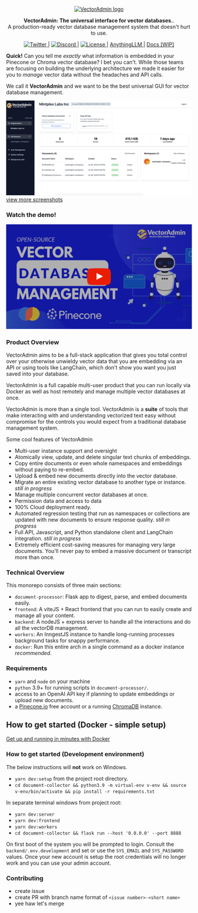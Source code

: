 <p align="center">
  <a href="https://twitter.com/tcarambat"><img src="https://github.com/Mintplex-Labs/vector-admin/blob/master/frontend/src/images/logo/logo-dark.png?raw=true" alt="VectorAdmin logo"></a>
</p>

<p align="center">
    <b>VectorAdmin: The universal interface for vector databases.</b>. <br />
    A production-ready vector database management system that doesn't hurt to use.
</p>

<p align="center">
 <a href="https://twitter.com/tcarambat" target="_blank">
      <img src="https://img.shields.io/twitter/url/https/twitter.com/tim.svg?style=social&label=Follow%20%40Timothy%20Carambat" alt="Twitter">
  </a> |
  <a href="https://discord.gg/6UyHPeGZAC" target="_blank">
      <img src="https://dcbadge.vercel.app/api/server/6UyHPeGZAC?compact=true&style=flat" alt="Discord">
  </a> |
  <a href="https://github.com/Mintplex-Labs/vector-admin/blob/master/LICENSE" target="_blank">
      <img src="https://img.shields.io/static/v1?label=license&message=MIT&color=white" alt="License">
  </a> |
  <a href="https://github.com/Mintplex-Labs/anything-llm" target="_blank">
      AnythingLLM
  </a> |
  <a href="https://docs.mintplex.xyz/vectoradmin-by-mintplex-labs/" target="_blank">
    Docs [WIP]
  </a>
</p>

**Quick!** Can you tell me _exactly_ what information is embedded in your Pinecone or Chroma vector database? I bet you can't. While those teams are focusing on building the underlying architecture we made it easier for you to _manage_ vector data without the headaches and API calls.

We call it **VectorAdmin** and we want to be the best universal GUI for vector database management.

![Managing VectorData](/images/screenshots/org_home.png)
[view more screenshots](/images/screenshots/SCREENSHOTS.md)

### Watch the demo!
[![Watch the video](/images/youtube.png)](https://youtu.be/cW8Eohz6pzs)

### Product Overview
VectorAdmin aims to be a full-stack application that gives you total control over your otherwise unwieldy vector data that you are embedding via an API or using tools like LangChain, which don't show you want you just saved into your database.

VectorAdmin is a full capable multi-user product that you can run locally via Docker as well as host remotely and manage multiple vector databases at once.

VectorAdmin is more than a single tool. VectorAdmin is a **suite** of tools that make interacting with and understanding vectorized text easy without compromise for the controls you would expect from a traditional database management system.

Some cool features of VectorAdmin
- Multi-user instance support and oversight
- Atomically view, update, and delete singular text chunks of embeddings.
- Copy entire documents or even whole namespaces and embeddings without paying to re-embed.
- Upload & embed new documents directly into the vector database.
- Migrate an entire existing vector database to another type or instance. _still in progress_
- Manage multiple concurrent vector databases at once.
- Permission data and access to data
- 100% Cloud deployment ready.
- Automated regression testing that run as namespaces or collections are updated with new documents to ensure response quality. _still in progress_
- Full API, Javascript, and Python standalone client and LangChain integration. _still in progress_
- Extremely efficient cost-saving measures for managing very large documents. You'll never pay to embed a massive document or transcript more than once.

### Technical Overview
This monorepo consists of three main sections:
- `document-processor`: Flask app to digest, parse, and embed documents easily.
- `frontend`: A viteJS + React frontend that you can run to easily create and manage all your content.
- `backend`: A nodeJS + express server to handle all the interactions and do all the vectorDB management.
- `workers`: An InngestJS instance to handle long-running processes background tasks for snappy performance.
- `docker`: Run this entire arch in a single command as a docker instance _recommended_.

### Requirements
- `yarn` and `node` on your machine
- `python` 3.9+ for running scripts in `document-processor/`.
- access to an OpenAI API key if planning to update embeddings or upload new documents.
- a [Pinecone.io](https://pinecone.io) free account or a running [ChromaDB](https://trychroma.com) instance.


## How to get started (Docker - simple setup)
[Get up and running in minutes with Docker](./docker/DOCKER.md)


### How to get started (Development environment)
The below instructions will **not** work on Windows.

- `yarn dev:setup` from the project root directory.
- `cd document-collector && python3.9 -m virtual-env v-env && source v-env/bin/activate && pip install -r requirements.txt`

In separate terminal windows from project root:
  - `yarn dev:server`
  - `yarn dev:frontend`
  - `yarn dev:workers`
  - `cd document-collector && flask run --host '0.0.0.0' --port 8888`
 
On first boot of the system you will be prompted to login. Consult the `backend/.env.development` and set or use the `SYS_EMAIL` and `SYS_PASSWORD` values. Once your new account is setup the root credentials will no longer work and you can use your admin account.

### Contributing
- create issue
- create PR with branch name format of `<issue number>-<short name>`
- yee haw let's merge
